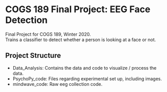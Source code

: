 # COGS 189 Final Project: EEG Face Detection
Final Project for COGS 189, Winter 2020. 
<br>Trains a classifier to detect whether a person is looking at a face or not. 


## Project Structure 
- Data_Analysis: Contains the data and code to visualize / process the data. 
- PsychoPy_code: Files regarding experimental set up, including images. 
- mindwave_code: Raw eeg collection code. 
